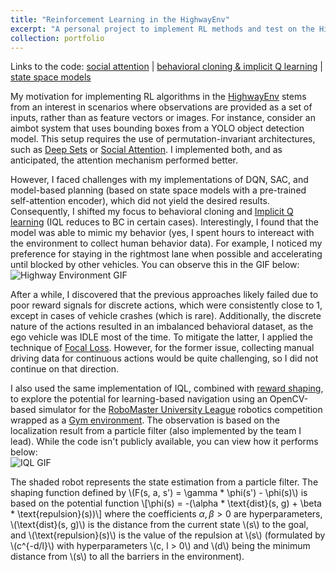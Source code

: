```yaml
---
title: "Reinforcement Learning in the HighwayEnv"
excerpt: "A personal project to implement RL methods and test on the HighwayEnv.<br/><img src='/images/highway_env.gif'>"
collection: portfolio
---
```


Links to the code: [social attention](https://github.com/hanyang-hu/social-attention-exp) \| [behavioral cloning & implicit Q learning](https://github.com/hanyang-hu/imitation-learning-exp) \| [state space models](https://canvas.nus.edu.sg/)

My motivation for implementing RL algorithms in the [HighwayEnv](https://github.com/Farama-Foundation/HighwayEnv) stems from an interest in scenarios where observations are provided as a set of inputs, rather than as feature vectors or images. For instance, consider an aimbot system that uses bounding boxes from a YOLO object detection model. This setup requires the use of permutation-invariant architectures, such as [Deep Sets](https://arxiv.org/abs/1703.06114) or [Social Attention](https://arxiv.org/abs/1911.12250). I implemented both, and as anticipated, the attention mechanism performed better.

However, I faced challenges with my implementations of DQN, SAC, and model-based planning (based on state space models with a pre-trained self-attention encoder), which did not yield the desired results. Consequently, I shifted my focus to behavioral cloning and [Implicit Q learning](https://arxiv.org/abs/2110.06169) (IQL reduces to BC in certain cases). Interestingly, I found that the model was able to mimic my behavior (yes, I spent hours to intereact with the environment to collect human behavior data). For example, I noticed my preference for staying in the rightmost lane when possible and accelerating until blocked by other vehicles. You can observe this in the GIF below: <br/><img src='/images/highway_env.gif' alt="Highway Environment GIF"><br/>

After a while, I discovered that the previous approaches likely failed due to poor reward signals for discrete actions, which were consistently close to 1, except in cases of vehicle crashes (which is rare). Additionally, the discrete nature of the actions resulted in an imbalanced behavioral dataset, as the ego vehicle was IDLE most of the time. To mitigate the latter, I applied the technique of [Focal Loss](https://arxiv.org/abs/1708.02002). However, for the former issue, collecting manual driving data for continuous actions would be quite challenging, so I did not continue on that direction.

I also used the same implementation of IQL, combined with [reward shaping](https://people.eecs.berkeley.edu/~russell/papers/icml99-shaping.pdf), to explore the potential for learning-based navigation using an OpenCV-based simulator for the [RoboMaster University League](https://www.robomaster.com/en-US/robo/college-league?djifrom=nav) robotics competition wrapped as a [Gym environment](https://gymnasium.farama.org/). The observation is based on the localization result from a particle filter (also implemented by the team I lead). While the code isn't publicly available, you can view how it performs below:
<br/><img src='./screen_recording_iql.gif' alt="IQL GIF"><br/>

The shaded robot represents the state estimation from a particle filter. The shaping function defined by \\(F(s, a, s') = \gamma * \phi(s') - \phi(s)\\) is based on the potential function
\\[\phi(s) =  -(\alpha * \text{dist}(s, g) + \beta * \text{repulsion}(s))\\]
where the coefficients $\alpha, \beta > 0$ are hyperparameters, \\(\text{dist}(s, g)\\) is the distance from the current state \\(s\\) to the goal, and \\(\text{repulsion}(s)\\) is the value of the repulsion at \\(s\\) (formulated by \\(c^{-d/l}\\) with hyperparameters \\(c, l > 0\\) and \\(d\\) being the minimum distance from \\(s\\) to all the barriers in the environment).